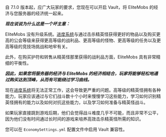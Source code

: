 自 7.1.0 版本起，应广大玩家的要求，您现在可以开启 Vault，将 EliteMobs 的经济与您服务器的经济统一起来。

***现在说说为什么这是一个坏主意：***

EliteMobs 没有升级系统。[进度系统]($language$/elitemobs/understanding_the_basics_of_elitemobs.md)与通过击杀精英怪获得更好的物品以及购买更高的公会等级来获得更高等级的战利品、更高等级的怪物、更高等级的任务以及更高等级的竞技场挑战和地牢有关。

此外，在购买护符和转售从精英怪那里获得的战利品方面，EliteMobs 具有非常精细的平衡性。

***因此，如果您将服务器的经济与 EliteMobs 的经济相结合，玩家将能够轻松地通过购买达到顶峰，从而有可能绕过学习曲线。***

现在[进度系统]($language$/elitemobs/understanding_the_basics_of_elitemobs.md)将无法正常工作，这会导致更严重的问题。高等级的精英怪拥有各种能力，玩家应该通过与它们战斗数十个小时来慢慢学习这些能力，学习如何识别精英怪拥有的能力以及如何对抗这些能力，以及学习如何准备与精英怪战斗。

如果玩家直接跳到游戏后期，他们会觉得战斗难度几乎不可能，而且非常不公平，因为他们没有时间通过长时间的游戏来培养高效击杀精英怪所需的知识。

您可以在 `EconomySettings.yml` 配置文件中启用 Vault 兼容性。
